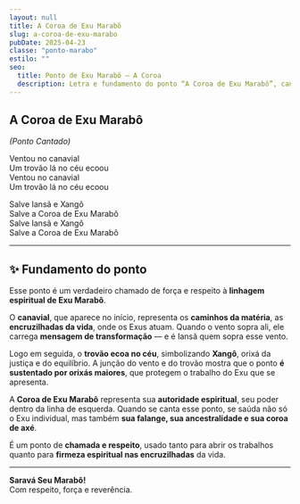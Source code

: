 ```yaml
---
layout: null
title: A Coroa de Exu Marabô
slug: a-coroa-de-exu-marabo
pubDate: 2025-04-23
classe: "ponto-marabo"
estilo: ""
seo:
  title: Ponto de Exu Marabô – A Coroa
  description: Letra e fundamento do ponto “A Coroa de Exu Marabô”, cantado nas giras de Umbanda com força e axé.
---
```


## A Coroa de Exu Marabô  
*(Ponto Cantado)*

Ventou no canavial  
Um trovão lá no céu ecoou  
Ventou no canavial  
Um trovão lá no céu ecoou

Salve Iansã e Xangô  
Salve a Coroa de Exu Marabô  
Salve Iansã e Xangô  
Salve a Coroa de Exu Marabô

---

## ✨ Fundamento do ponto

Esse ponto é um verdadeiro chamado de força e respeito à **linhagem espiritual de Exu Marabô**.

O **canavial**, que aparece no início, representa os **caminhos da matéria**, as **encruzilhadas da vida**, onde os Exus atuam. Quando o vento sopra ali, ele carrega **mensagem de transformação** — e é Iansã quem sopra esse vento.

Logo em seguida, o **trovão ecoa no céu**, simbolizando **Xangô**, orixá da justiça e do equilíbrio. A junção do vento e do trovão mostra que o ponto **é sustentado por orixás maiores**, que protegem o trabalho do Exu que se apresenta.

A **Coroa de Exu Marabô** representa sua **autoridade espiritual**, seu poder dentro da linha de esquerda. Quando se canta esse ponto, se saúda não só o Exu individual, mas também **sua falange, sua ancestralidade e sua coroa de axé**.

É um ponto de **chamada e respeito**, usado tanto para abrir os trabalhos quanto para **firmeza espiritual nas encruzilhadas** da vida.

---

**Saravá Seu Marabô!**  
Com respeito, força e reverência.
